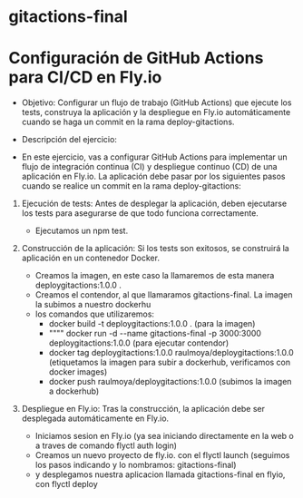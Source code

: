 # gitactions-final
# Configuración de GitHub Actions para CI/CD en Fly.io
- Objetivo: Configurar un flujo de trabajo (GitHub Actions) que ejecute los tests, construya la aplicación y la despliegue en Fly.io automáticamente cuando se haga un commit en la rama deploy-gitactions.

- Descripción del ejercicio:

* En este ejercicio, vas a configurar GitHub Actions para implementar un flujo de integración continua (CI) y despliegue continuo (CD) de una aplicación en Fly.io. La aplicación debe pasar por los siguientes pasos cuando se realice un commit en la rama deploy-gitactions:

1. Ejecución de tests: Antes de desplegar la aplicación, deben ejecutarse los tests para asegurarse de que todo funciona correctamente.

   - Ejecutamos un npm test. 

2. Construcción de la aplicación: Si los tests son exitosos, se construirá la aplicación en un contenedor Docker.

   - Creamos la imagen, en este caso la llamaremos de esta manera deploygitactions:1.0.0 .
   - Creamos el contendor, al que llamaramos gitactions-final. La imagen la subimos a nuestro dockerhu
   - los comandos que utilizaremos: 
      * docker build -t deploygitactions:1.0.0 . (para la imagen)
      * """" docker run -d --name gitactions-final -p 3000:3000 deploygitactions:1.0.0 (para ejecutar contendor)
      * docker tag deploygitactions:1.0.0 raulmoya/deploygitactions:1.0.0 (etiquetamos la imagen para subir a dockerhub, verificamos con docker images)
      * docker push raulmoya/deploygitactions:1.0.0 (subimos la imagen a dockerhub)


3. Despliegue en Fly.io: Tras la construcción, la aplicación debe ser desplegada
automáticamente en Fly.io.
    - Iniciamos sesion en Fly.io (ya sea iniciando directamente en la web o a traves de comando flyctl auth login)
    - Creamos un nuevo proyecto de fly.io. con el flyctl launch (seguimos los pasos indicando y lo nombramos: gitactions-final)
    - y desplegamos nuestra aplicacion llamada gitactions-final en flyio, con flyctl deploy

